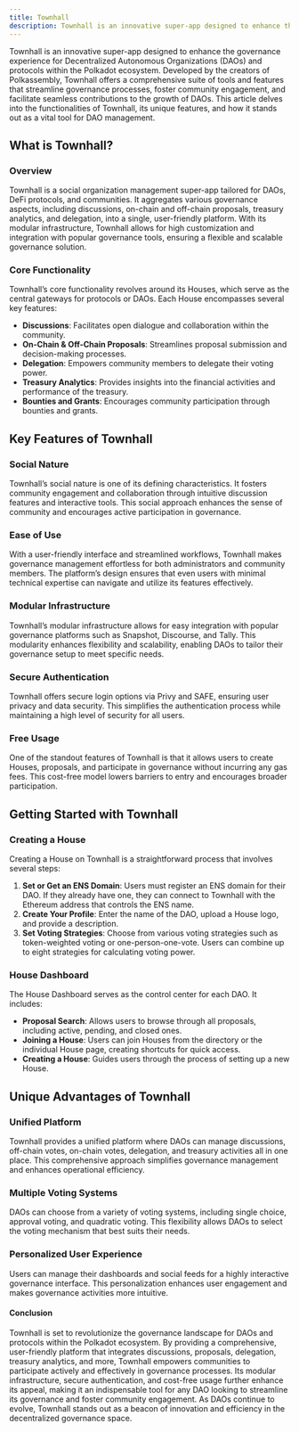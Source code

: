 ```yaml
---
title: Townhall
description: Townhall is an innovative super-app designed to enhance the governance experience for Decentralized Autonomous Organizations (DAOs) and protocols within the Ethereum, Polkadot ecosystem and beyond.
---
```


Townhall is an innovative super-app designed to enhance the governance experience for Decentralized Autonomous Organizations (DAOs) and protocols within the Polkadot ecosystem. Developed by the creators of Polkassembly, Townhall offers a comprehensive suite of tools and features that streamline governance processes, foster community engagement, and facilitate seamless contributions to the growth of DAOs. This article delves into the functionalities of Townhall, its unique features, and how it stands out as a vital tool for DAO management.

## What is Townhall?

### Overview

Townhall is a social organization management super-app tailored for DAOs, DeFi protocols, and communities. It aggregates various governance aspects, including discussions, on-chain and off-chain proposals, treasury analytics, and delegation, into a single, user-friendly platform. With its modular infrastructure, Townhall allows for high customization and integration with popular governance tools, ensuring a flexible and scalable governance solution.

### Core Functionality

Townhall’s core functionality revolves around its Houses, which serve as the central gateways for protocols or DAOs. Each House encompasses several key features:

- **Discussions**: Facilitates open dialogue and collaboration within the community.
- **On-Chain &amp; Off-Chain Proposals**: Streamlines proposal submission and decision-making processes.
- **Delegation**: Empowers community members to delegate their voting power.
- **Treasury Analytics**: Provides insights into the financial activities and performance of the treasury.
- **Bounties and Grants**: Encourages community participation through bounties and grants.

Key Features of Townhall
------------------------

### Social Nature

Townhall’s social nature is one of its defining characteristics. It fosters community engagement and collaboration through intuitive discussion features and interactive tools. This social approach enhances the sense of community and encourages active participation in governance.

### Ease of Use

With a user-friendly interface and streamlined workflows, Townhall makes governance management effortless for both administrators and community members. The platform’s design ensures that even users with minimal technical expertise can navigate and utilize its features effectively.

### Modular Infrastructure

Townhall’s modular infrastructure allows for easy integration with popular governance platforms such as Snapshot, Discourse, and Tally. This modularity enhances flexibility and scalability, enabling DAOs to tailor their governance setup to meet specific needs.

### Secure Authentication

Townhall offers secure login options via Privy and SAFE, ensuring user privacy and data security. This simplifies the authentication process while maintaining a high level of security for all users.

### Free Usage

One of the standout features of Townhall is that it allows users to create Houses, proposals, and participate in governance without incurring any gas fees. This cost-free model lowers barriers to entry and encourages broader participation.

Getting Started with Townhall
-----------------------------

### Creating a House

Creating a House on Townhall is a straightforward process that involves several steps:

1. **Set or Get an ENS Domain**: Users must register an ENS domain for their DAO. If they already have one, they can connect to Townhall with the Ethereum address that controls the ENS name.
2. **Create Your Profile**: Enter the name of the DAO, upload a House logo, and provide a description.
3. **Set Voting Strategies**: Choose from various voting strategies such as token-weighted voting or one-person-one-vote. Users can combine up to eight strategies for calculating voting power.

### House Dashboard

The House Dashboard serves as the control center for each DAO. It includes:

- **Proposal Search**: Allows users to browse through all proposals, including active, pending, and closed ones.
- **Joining a House**: Users can join Houses from the directory or the individual House page, creating shortcuts for quick access.
- **Creating a House**: Guides users through the process of setting up a new House.

Unique Advantages of Townhall
-----------------------------

### Unified Platform

Townhall provides a unified platform where DAOs can manage discussions, off-chain votes, on-chain votes, delegation, and treasury activities all in one place. This comprehensive approach simplifies governance management and enhances operational efficiency.

### Multiple Voting Systems

DAOs can choose from a variety of voting systems, including single choice, approval voting, and quadratic voting. This flexibility allows DAOs to select the voting mechanism that best suits their needs.

### Personalized User Experience

Users can manage their dashboards and social feeds for a highly interactive governance interface. This personalization enhances user engagement and makes governance activities more intuitive.

#### Conclusion

Townhall is set to revolutionize the governance landscape for DAOs and protocols within the Polkadot ecosystem. By providing a comprehensive, user-friendly platform that integrates discussions, proposals, delegation, treasury analytics, and more, Townhall empowers communities to participate actively and effectively in governance processes. Its modular infrastructure, secure authentication, and cost-free usage further enhance its appeal, making it an indispensable tool for any DAO looking to streamline its governance and foster community engagement. As DAOs continue to evolve, Townhall stands out as a beacon of innovation and efficiency in the decentralized governance space.
